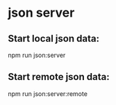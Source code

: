 # json server

## Start local json data:
npm run json:server

## Start remote json data:
npm run json:server:remote
